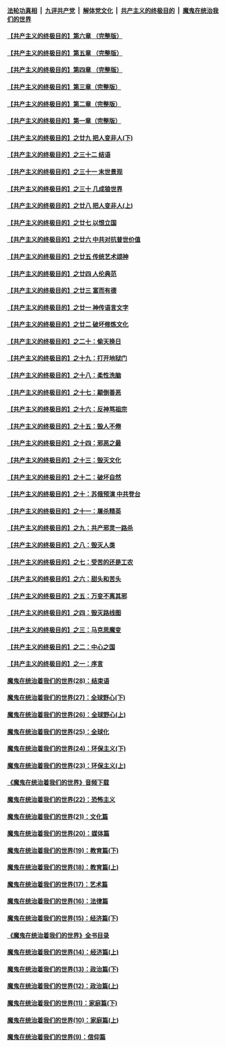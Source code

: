 ####  [法轮功真相](../../../../basic/blob/master/README.md?t=07080602) &nbsp;|&nbsp; [九评共产党](../../../../9ping.md/blob/master/README.md?t=07080602) &nbsp;|&nbsp; [解体党文化](../../../../jtdwh.md/blob/master/README.md?t=07080602)  &nbsp;|&nbsp; [共产主义的终极目的](../../../../gczydzjmd.md/blob/master/README.md?t=07080602) &nbsp;|&nbsp; [魔鬼在统治我们的世界](../../../../mgztzwmdsj.md/blob/master/README.md?t=07080602) 

#### [【共产主义的终极目的】第六章 （完整版）](../pages/nsc422/n11428913.md?t=07080602) 

#### [【共产主义的终极目的】第五章 （完整版）](../pages/nsc422/n11428912.md?t=07080602) 

#### [【共产主义的终极目的】第四章 （完整版）](../pages/nsc422/n11428907.md?t=07080602) 

#### [【共产主义的终极目的】第三章（完整版）](../pages/nsc422/n11428848.md?t=07080602) 

#### [【共产主义的终极目的】第二章（完整版）](../pages/nsc422/n11428831.md?t=07080602) 

#### [【共产主义的终极目的】第一章（完整版）](../pages/nsc422/n11417651.md?t=07080602) 

#### [【共产主义的终极目的】之廿九 把人变非人(下)](../pages/nsc422/n11344140.md?t=07080602) 

#### [【共产主义的终极目的】之三十二 结语](../pages/nsc422/n11360535.md?t=07080602) 

#### [【共产主义的终极目的】之三十一 末世景观](../pages/nsc422/n11351129.md?t=07080602) 

#### [【共产主义的终极目的】之三十 几成狼世界](../pages/nsc422/n11348280.md?t=07080602) 

#### [【共产主义的终极目的】之廿八 把人变非人(上)](../pages/nsc422/n11340492.md?t=07080602) 

#### [【共产主义的终极目的】之廿七 以恨立国](../pages/nsc422/n11336944.md?t=07080602) 

#### [【共产主义的终极目的】之廿六 中共对抗普世价值](../pages/nsc422/n11324785.md?t=07080602) 

#### [【共产主义的终极目的】之廿五 传统艺术颂神](../pages/nsc422/n11296396.md?t=07080602) 

#### [【共产主义的终极目的】之廿四 人伦典范](../pages/nsc422/n11296397.md?t=07080602) 

#### [【共产主义的终极目的】之廿三 富而有德](../pages/nsc422/n11283598.md?t=07080602) 

#### [【共产主义的终极目的】之廿一 神传语言文字](../pages/nsc422/n11263265.md?t=07080602) 

#### [【共产主义的终极目的】之廿二 破坏修炼文化](../pages/nsc422/n11245728.md?t=07080602) 

#### [【共产主义的终极目的】之二十：偷天换日](../pages/nsc422/n11238846.md?t=07080602) 

#### [【共产主义的终极目的】之十九：打开地狱门](../pages/nsc422/n11206376.md?t=07080602) 

#### [【共产主义的终极目的】之十八：柔性洗脑](../pages/nsc422/n11199994.md?t=07080602) 

#### [【共产主义的终极目的】之十七：颠倒善恶](../pages/nsc422/n11179782.md?t=07080602) 

#### [【共产主义的终极目的】之十六：反神骂祖宗](../pages/nsc422/n11166798.md?t=07080602) 

#### [【共产主义的终极目的】之十五：毁人不倦](../pages/nsc422/n11166792.md?t=07080602) 

#### [【共产主义的终极目的】之十四：邪恶之最](../pages/nsc422/n11150249.md?t=07080602) 

#### [【共产主义的终极目的】之十三：毁灭文化](../pages/nsc422/n11135227.md?t=07080602) 

#### [【共产主义的终极目的】之十二：破坏自然](../pages/nsc422/n11135214.md?t=07080602) 

#### [【共产主义的终极目的】之十：苏俄预演 中共登台](../pages/nsc422/n11118424.md?t=07080602) 

#### [【共产主义的终极目的】之十一：屠杀精英](../pages/nsc422/n11118442.md?t=07080602) 

#### [【共产主义的终极目的】之九：共产邪灵一路杀](../pages/nsc422/n11114139.md?t=07080602) 

#### [【共产主义的终极目的】之八：毁灭人类](../pages/nsc422/n11108503.md?t=07080602) 

#### [【共产主义的终极目的】之七：受苦的还是工农](../pages/nsc422/n11101809.md?t=07080602) 

#### [【共产主义的终极目的】之六：甜头和苦头](../pages/nsc422/n11096971.md?t=07080602) 

#### [【共产主义的终极目的】之五：万变不离其邪](../pages/nsc422/n11091285.md?t=07080602) 

#### [【共产主义的终极目的】之四：毁灭路线图](../pages/nsc422/n11086284.md?t=07080602) 

#### [【共产主义的终极目的】之三：马克思魔变](../pages/nsc422/n11061941.md?t=07080602) 

#### [【共产主义的终极目的】之二：中心之国](../pages/nsc422/n11047728.md?t=07080602) 

#### [【共产主义的终极目的】之一：序言](../pages/nsc422/n11086077.md?t=07080602) 

#### [魔鬼在统治着我们的世界(28)：结束语](../pages/nsc422/n10936246.md?t=07080602) 

#### [魔鬼在统治着我们的世界(27)：全球野心(下)](../pages/nsc422/n10928319.md?t=07080602) 

#### [魔鬼在统治着我们的世界(26)：全球野心(上)](../pages/nsc422/n10900318.md?t=07080602) 

#### [魔鬼在统治着我们的世界(25)：全球化](../pages/nsc422/n10788205.md?t=07080602) 

#### [魔鬼在统治着我们的世界(24)：环保主义(下)](../pages/nsc422/n10695307.md?t=07080602) 

#### [魔鬼在统治着我们的世界(23)：环保主义(上)](../pages/nsc422/n10688613.md?t=07080602) 

#### [《魔鬼在统治着我们的世界》音频下载](../pages/nsc422/n10635553.md?t=07080602) 

#### [魔鬼在统治着我们的世界(22)：恐怖主义](../pages/nsc422/n10614727.md?t=07080602) 

#### [魔鬼在统治着我们的世界(21)：文化篇](../pages/nsc422/n10597706.md?t=07080602) 

#### [魔鬼在统治着我们的世界(20)：媒体篇](../pages/nsc422/n10586579.md?t=07080602) 

#### [魔鬼在统治着我们的世界(19)：教育篇(下)](../pages/nsc422/n10564808.md?t=07080602) 

#### [魔鬼在统治着我们的世界(18)：教育篇(上)](../pages/nsc422/n10526970.md?t=07080602) 

#### [魔鬼在统治着我们的世界(17)：艺术篇](../pages/nsc422/n10499093.md?t=07080602) 

#### [魔鬼在统治着我们的世界(16)：法律篇](../pages/nsc422/n10485969.md?t=07080602) 

#### [魔鬼在统治着我们的世界(15)：经济篇(下)](../pages/nsc422/n10469975.md?t=07080602) 

#### [《魔鬼在统治着我们的世界》全书目录](../pages/nsc422/n10464261.md?t=07080602) 

#### [魔鬼在统治着我们的世界(14)：经济篇(上)](../pages/nsc422/n10457370.md?t=07080602) 

#### [魔鬼在统治着我们的世界(13)：政治篇(下)](../pages/nsc422/n10448270.md?t=07080602) 

#### [魔鬼在统治着我们的世界(12)：政治篇(上)](../pages/nsc422/n10444576.md?t=07080602) 

#### [魔鬼在统治着我们的世界(11)：家庭篇(下)](../pages/nsc422/n10440961.md?t=07080602) 

#### [魔鬼在统治着我们的世界(10)：家庭篇(上)](../pages/nsc422/n10435448.md?t=07080602) 

#### [魔鬼在统治着我们的世界(9)：信仰篇](../pages/nsc422/n10432159.md?t=07080602) 

